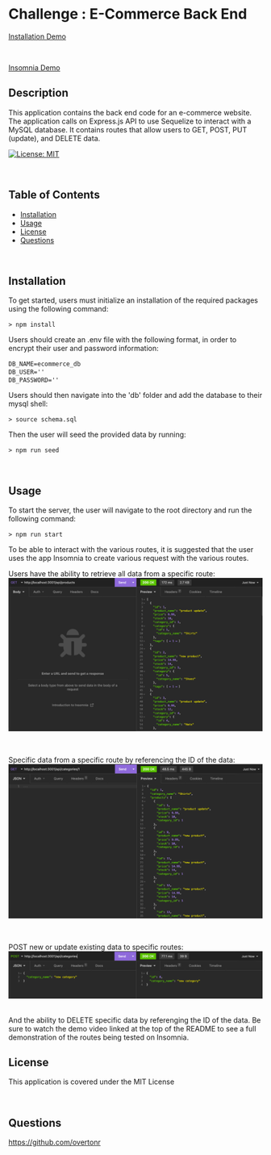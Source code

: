 
# Challenge : E-Commerce Back End
[Installation Demo](https://drive.google.com/file/d/1MkZm8vAvVo8_mE6LQGZyuENIoHZGO-G3/view)

<br>

[Insomnia Demo](https://drive.google.com/file/d/15xjPessrD95KpUySeCRJp5Sx5lKSknbR/view)

## Description
This application contains the back end code for an e-commerce website. The application calls on Express.js API to use Sequelize to interact with a MySQL database. It contains routes that allow users to GET, POST, PUT (update), and DELETE data.


[![License: MIT](https://img.shields.io/badge/License-MIT-yellow.svg)](https://opensource.org/licenses/MIT)

<br>

## Table of Contents

- [Installation](#installation)
- [Usage](#usage)
- [License](#license)
- [Questions](#questions)

<br>

## Installation

To get started, users must initialize an installation of the required packages using the following command:

```
> npm install
```
Users should create an .env file with the following format, in order to encrypt their user and password information:
```
DB_NAME=ecommerce_db
DB_USER=''
DB_PASSWORD=''
```
Users should then navigate into the 'db' folder and add the database to their mysql shell:
```
> source schema.sql
```
Then the user will seed the provided data by running:

```
> npm run seed
```
<br>

## Usage
To start the server, the user will navigate to the root directory and run the following command:
```
> npm run start
```
To be able to interact with the various routes, it is suggested that the user uses the app Insomnia to create various request with the various routes.

Users have the ability to retrieve all data from a specific route:
![Get all response example](./assets/get-all-ss.png)

<br>

Specific data from a specific route by referencing the ID of the data:
![Get by ID example](./assets/get-id-ss.png)

<br>

POST new or update existing data to specific routes:
![Create new category example](./assets/create-ss.png)

<br>
And the ability to DELETE specific data by referenging the ID of the data. Be sure to watch the demo video linked at the top of the README to see a full demonstration of the routes being tested on Insomnia.


<br>

## License
This application is covered under the MIT License

<br>

## Questions
https://github.com/overtonr
